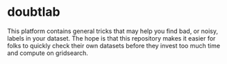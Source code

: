 # doubtlab
This platform contains general tricks that may help you find bad, or noisy, labels in your dataset. The hope is that this repository makes it easier for folks to quickly check their own datasets before they invest too much time and compute on gridsearch.
